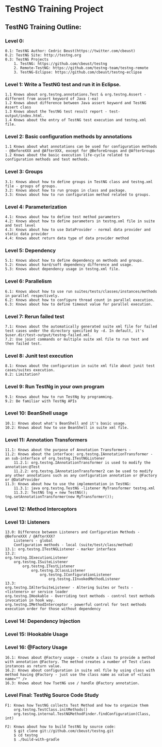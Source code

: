 # TestNG Training Project


## TestNG Training Outline:

### Level 0:
    0.1: TestNG Author: Cedric Beust(https://twitter.com/cbeust)
    0.2: TestNG Site: http://testng.org
    0.3: TestNG Projects
        1. TestNG: https://github.com/cbeust/testng
        2. Remote-TestNG: https://github.com/testng-team/testng-remote
        3. TestNG-Eclipse: https://github.com/cbeust/testng-eclipse

### Level 1: Write a TestNG test and run it in Eclipse.
    1.1 Knows about org.testng.annotations.Test & org.testng.Assert - different from assert keyword of Java (-ea)
    1.2 Knows about difference between Java assert keyword and TestNG Assert class
    1.3 Knows about the TestNG test result report - test-output/index.html.
    1.4 Knows about the entry of TestNG test execution and testng.xml file.

### Level 2: Basic configuration methods by annotations
    1.1 Knows about what annotations can be used for configuration methods - @BeforeXXX and @AfterXXX, except for @BeforeGroups and @AfterGroups
    1.2 Knows about the basic execution life-cycle related to configuration methods and test methods.

### Level 3: Groups
    3.1: Knows about how to define groups in TestNG class and testng.xml file - groups of groups.
    3.2: Knows about how to run groups in class and package.
    3.3: Knows about how to run configuration method related to groups.

### Level 4: Parameterization
    4.1: Knows about how to define test method parameters
    4.2: Knows about how to define parameters in testng.xml file in suite and test level
    4.3: Knows about how to use DataProvider - normal data provider and static data provider
    4.4: Knows about return data type of data provider method

### Level 5: Dependency
    5.1: Knows about how to define dependency on methods and groups.
    5.2: Knows about hard/soft dependency difference and usage.
    5.3: Knows about dependency usage in testng.xml file.

### Level 6: Parallelism
    6.1: Knows about how to use run suites/tests/classes/instances/methods in parallel respectively.
    6.2: Knows about how to configure thread count in parallel execution.
    6.3: Knows about how to define timeout value for parallel execution.

### Level 7: Rerun failed test
    7.1: Knows about the automatically generated suite xml file for failed test cases under the directory specified by -d. In default, it's $user.dir/test-output/testng-failed.xml.
    7.2: Use joint commands or multiple suite xml file to run test and then failed test.

### Level 8: Junit test execution
    8.1: Knows about the configuration in suite xml file about junit test cases/suites execution.
    8.2: Limitation?

### Level 9: Run TestNg in your own program
    9.1: Knows about how to run TestNg by programming.
    9.2: Be familiar with TestNg APIs

### Level 10: BeanShell usage
    10.1: Knows about what's BeanShell and it's basic usage.
    10.2: Knows about how to use BeanShell in suite xml file.

### Level 11: Annotation Transformers
    11.1: Knows about the purpose of Annotation Transformers -
    11.2: Knows about the interface: org.testng.IAnnotationTransformer - an sub-interface of org.testng.ITestNGListener
        11.2.1: org.testng.IAnnotationTransformer is used to modify the annotation:@Test
        11.2.2: org.testng.IAnnotationTransformer2 can be used to modify any other annotations such as any configuration annotation or @Factory or @DataProvider
    11.3: Knows about how to use the implementation in TestNG:
        11.3.1: java org.testng.TestNG -listener MyTransformer testng.xml
        11.3.2: TestNG tng = new TestNG(); tng.setAnnotationTransformer(new MyTransformer());

### Level 12: Method Interceptors

### Level 13: Listeners
    13.0: Difference between Listeners and Configuration Methods - @BeforeXXX / @AfterXXX?
        Listeners - global
        Configuration methods - local (suite/test/class/method)
    13.1: org.testng.ITestNGListener - marker interface
    13.2:
    org.testng.IExecutionListener
        org.testng.ISuiteListener
            org.testng.ITestListener
                org.testng.IClassListener
                    org.testng.IConfigurationListener
                        org.testng.IInvokedMethodListener
    13.3:
    org.testng.IAlterSuiteListener - Altering Suites or Tests - <listeners> or service loader
    org.testng.IHookable - Overriding test methods - control test methods invocation in hook way.
    org.testng.IMethodInterceptor - powerful control for test methods execution order for those without dependency

### Level 14: Dependency Injection

### Level 15: IHookable Usage

### Level 16: @Factory Usage
    16.1: Knows about @Factory usage - create a class to provide a method with annotation @Factory. The method creates a number of Test class instances as return value.
    16.2: Knows about configuration in suite xml file by using class with method having @Factory - just use the class name as value of <class name="" />
    16.3: Knows about how TsetNG use / handle @Factory annotation.

### Level Final: TestNg Source Code Study
    F1: Knows how TestNG collects Test Method and how to organize them
        org.testng.TestClass.initMethods()
        org.testng.internal.TestNGMethodFinder.findConfiguration(Class, int)

    F2: Knows about how to build TestNG by source code:
        $ git clone git://github.com/cbeust/testng.git
        $ cd testng
        $ ./build-with-gradle
